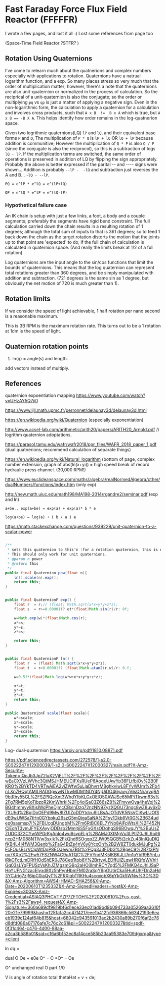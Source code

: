 # Fast Faraday Force Flux Field Reactor (FFFFFR)

I wrote a few pages, and lost it all :(  Lost some references from page too

(Space-Time Field Reactor ?STFR? )


## Rotation Using Quaternions

I've come to relearn much about the quatnerions and complex numbers especially with applications to rotation.
Quaternions have a natrual logarithm function, and a exp.  So many places stress so very much that the order
of multiplication matter; however, there's a note that the quaternions are also unit-quaternion or normalized in
the process of calculation.  So the reciprical of a unit-quaternion is also the conjugate; so the order or multiplying `pq` vs `qp` 
is just a matter of applying a negative sign.  Even in the non-logarithmic form, the calculation to apply a quaternion
for a calculation and involves cross products, such that `A x B  !=  B x A` which is true, but `A x B == -B X A`.  This helps
identify how order remains in the log-quatnerion space.  

Given two logrithmic quaternions(LQ) `lP` and `lQ`, and their equivalent base forms `P` and `Q`,   The multiplication of `P * Q` is
`lP + lQ` OR `lQ + lP` because addition is communitive;  However the multiplication of `Q * P` is also `Q / P` (since the conjugate is also the reciprocol), 
so this is a subtraction of logs `lQ - lP`.  If the multiplication terms are switched, the same order 
of operations is preserved in addition of LQ by flipping the sign appropriately.  Probably the above is better expressed
if the parital -- and ---- signs were shown...  Addition is probably `--lP -  -lQ` and subtraction just reverses the A and B... `-lQ - --lP`.

`PQ = e^lP * e^lQ = e^(lP+lQ)`

`QP = e^lQ * e^lP = e^(lQ-lP)`


### Hypothetical failure case

An IK chain is setup with just a few links, a foot, a body and a couple segments; preferably the segments have rigid bend constraint.  The full calculation carried down the chain results in 
a resulting rotation of 1 degrees; although the total sum of inputs to that is 361 degrees; so to feed 1 back down the chain as the target rotation distorts the motion that the joints up to
that point are 'expected' to do; if the full chain of calculation is calculated in quaternion space.  (And really the limits break at 1/2 of a full rotation)

Log quaternions are the input angle to the sin/cos functions that limit the bounds of quaternions.  This means that the log quaternion can represent total rotations greater than 360 degrees,
and be simply manipulated with addition and subtraction.  (721 degrees is the same sin as 1 degree, but obviously the net motion of 720 is much greater than 1).


## Rotation limits

If we consider the speed of light achievable, 1 half rotation per nano second is a reasonable maximum.  

This is 3B RPM is the maximum rotation rate.  This turns out to be a 1 rotation at 1dm is the speed of light.


## Quaternion rotation points

1) ln(q) = angle(s) and length.

add vectors instead of multiply.




## References

quaternion expoentiation mapping
https://www.youtube.com/watch?v=UHzAY5Q7ji0

https://www.ljll.math.upmc.fr/perronnet/delaunay3d/delaunay3d.html


https://en.wikipedia.org/wiki/Quaternion (especially exponentiation)

http://www.acsel-lab.com/arithmetic/arith20/papers/ARITH20_Arnold.pdf // logrithm quaternion adoptations.

https://parasol.tamu.edu/wafr/wafr2018/ppr_files/WAFR_2018_paper_1.pdf  (dual quatnerions; recommend calculation of separate things)

https://en.wikipedia.org/wiki/Natural_logarithm (bottom of page, complex number extension, graph of abs(ln(x+yi)) = high speed break of record hydraulic press channel. (30,000 RPM!)

https://www.euclideanspace.com/maths/algebra/realNormedAlgebra/other/dualNumbers/functions/index.htm (only exp)

http://new.math.uiuc.edu/math198/MA198-2014/rgandre2/seminar.pdf (exp and ln)
```
a+be.. exp(a+be) = exp(a) + exp(a)* b * e

log(a+be) = log(a) + ( b / a ) e

```


https://math.stackexchange.com/questions/939229/unit-quaternion-to-a-scalar-power

```java

/**
 * sets this quaternion to this^n (for a rotation quaternion, this is equivalent to rotating this by itself n times)
 * This should only work for unit quaternions.
 * @param n power
 * @return this
 */
public final Quaternion pow(float n){
    ln().scale(n).exp();
    return this;
}


public final QuaternionF exp() {
    float r  = r;// (float) Math.sqrt(x*x+y*y+z*z);
    float s  = r>=0.00001f? et*(float)Math.sin(r)/r: 0f;

    w=Math.exp(w)*(float)Math.cos(r);
    x*=s;
    y*=s;
    z*=s;

    return this;
}


public final QuaternionF ln() {
    float r  = (float) Math.sqrt(x*x+y*y+z*z);
    float t  = r>0.00001f? (float)Math.atan2(r,w)/r: 0.f;

    w=0.5f*(float)Math.log(w*w+x*x+y*y+z*z);

    x*=t;
    y*=t;
    z*=t;
    return this;
}

public QuaternionF scale(float scale){
    w*=scale;
    x*=scale;
    y*=scale;
    z*=scale;
    return this;
}

```




Log- dual-quaternion
https://arxiv.org/pdf/1810.08871.pdf


https://pdf.sciencedirectassets.com/272578/1-s2.0-S0022247X12X00039/1-s2.0-S0022247X12000327/main.pdf?X-Amz-Security-Token=IQoJb3JpZ2luX2VjELT%2F%2F%2F%2F%2F%2F%2F%2F%2F%2FwEaCXVzLWVhc3QtMSJHMEUCIFXsRUeP8AoqeUAwYp36FLtfbjOv%2B0FKRO%2BYkTD4VRTwAiEA2viZWfw5uLjaDhvrrM8ghkviwL8FYvWUm%2Fb4nLXn7HQqtAMILRADGgwwNTkwMDM1NDY4NjUiDO46yavyZj6sONraryqRA9btRhy55GL%2FSZPlQcXnt3WhdYfbKLGxOElO50AWJSe65MPtTkwm63s%2Fg7RM5pKoTibzoR2KmWhrkI%2Fc4oISa03Z66sZ8%2FmywOya4heVoj%2BG4hmmvy8XisIWdPheDjmcCBxlnDzq72nzNN9ZyzXQGU73ngc8wZ8uv6xD7XUhd%2BgiDoOEPd9Mw8lZUIZoDDYtdcu6ILBsAJOTdVK5NsVCiKwLUOfSdE0wUWSa7tHn0GYbpku26szG5mQjgaSaNA%2Fsy1Dkb6Vt0G%2B634udep0sasmsp7I%2FBUcgDUngbM%2Fm6RtBC8EL7YNb8AlFpWtsXi%2F452NCjEdhT3vmJFYEXAyyjODDsb2MmitjiS5FxGXsODqhgS96BOwqJY%2BuUsZZUDC3Z2CYwWPGrKgAnIo4wu9svpELg%2BAMJ0XtMgVu3LPtlZ0J9L9oit6ncp2HM088NTlVw3sxIk%2FkQhd6SOgqpZZJW95QGB5t2ckZu43lnIQuDlQfKB4L4I4fWM3Qenb%2FaG4BtZs4nV6y8YcxOh%2B2W8ZT0dukMJuPg%2FcFOusBLrVCipWtDgP8EOJewmZBG%2FQg3J3FDbG%2BgeC9%2B7t3PNqx7KXb2%2Fw57FSZNW4C9uATQC%2FVYndMK5IKBKJLt7m1oYbR9BYnLuiRkOFctLmDRfHOdShER0J78CepTtob8Y%2BrtyvLEDffUiZLqwHRQfqWVhHGq03sLYqFPUSzVsKhJZMgzmG9p2aHO0lmhRCY7qd5%2FMKQ4cJhIJSaPHoYUFNG1zacEIyxd8Xz5hPynHbmFM02raSqY6pGUtirCka5HuKUhFDn2aHd3YCJrig7zjf6ipC0iaQyT%2FRXlqbTRKHu4scqxobX6pYkGk5WNw%3D%3D&X-Amz-Algorithm=AWS4-HMAC-SHA256&X-Amz-Date=20200610T123533Z&X-Amz-SignedHeaders=host&X-Amz-Expires=300&X-Amz-Credential=ASIAQ3PHCVTYZP7ZFTOH%2F20200610%2Fus-east-1%2Fs3%2Faws4_request&X-Amz-Signature=360a699df9819bf6d1ece33ec01ad9bd9b094733a05269aa3610f20e21e79999&hash=1251a1a2cc47f4217eee1b412fc936866c56342193e6eaeb1939c124af64b815&host=68042c943591013ac2b2430a89b270f6af2c76d8dfd086a07176afe7c76c2c61&pii=S0022247X12000327&tid=spdf-0f31c464-c476-4d00-88aa-a2ca3b588b01&sid=c16a6b152ec8a14cce585b23aa95383e709dgxrqa&type=client

ln dq = 

dual O   Oe + e0e   O^ = O  *O^ = Oe

O^ unchanged  real O part
1/0 

V is angle of rotation total 
thetaHat = v + de;

